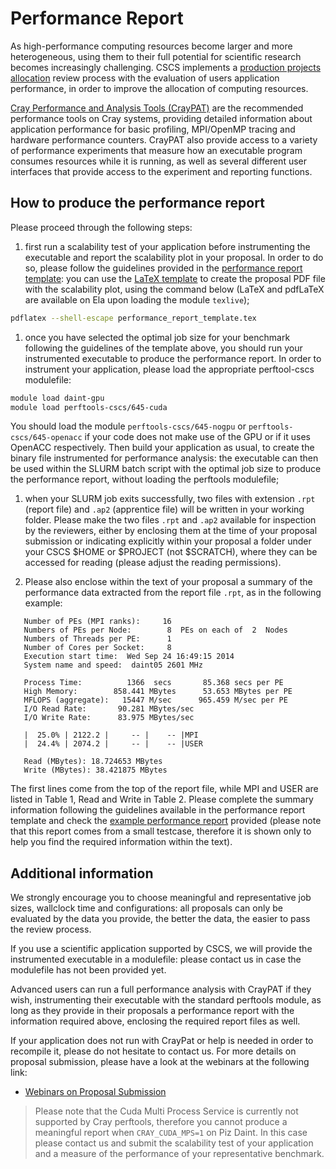 # Performance Report

As high-performance computing resources become larger and more heterogeneous,
using them to their full potential for scientific research becomes increasingly
challenging. 
CSCS implements a [production projects allocation](http://www.cscs.ch/user_lab/allocation_schemes/index.html) 
review process with the evaluation of users application performance, in order to improve the allocation of computing resources.

[Cray Performance and Analysis Tools (CrayPAT)](/scientific_computing/code_analysis/craypat) are the recommended performance tools on Cray systems, providing detailed information about application performance for basic profiling, MPI/OpenMP tracing and hardware performance counters.
CrayPAT also provide access to a variety of performance experiments that measure how an executable program consumes resources while it is running, as well as several different user interfaces that provide access to the experiment and reporting functions.

## How to produce the performance report

Please proceed through the following steps:

1. first run a scalability test of your application before instrumenting the executable and report the scalability plot in your proposal. In order to do so, please follow the guidelines provided in the [performance report template](performance_report_template.pdf): you can use the [LaTeX template](performance_report_template.tex) to create the proposal PDF  file with the scalability plot, using the command below (LaTeX and pdfLaTeX are available on Ela upon loading the module `texlive`);
 ```bash
 pdflatex --shell-escape performance_report_template.tex
 ```
 
1. once you have selected the optimal job size for your benchmark following the guidelines of the template above, you should run your instrumented executable to produce the performance report. In order to instrument your application, please load the appropriate perftool-cscs modulefile: 
 ```bash
 module load daint-gpu
 module load perftools-cscs/645-cuda
 ```
 You should load the module `perftools-cscs/645-nogpu` or `perftools-cscs/645-openacc` if your code does not make use of the GPU or if it uses OpenACC respectively. Then build your application as usual, to create the binary file instrumented for performance analysis: the executable can then be used within the SLURM batch script with the optimal job size to produce the performance report, without loading the perftools modulefile;

1. when your SLURM job exits successfully, two files with extension `.rpt` (report file) and `.ap2` (apprentice file) will be written in your working folder. Please make the two files `.rpt` and `.ap2` available for inspection by the reviewers, either by enclosing them at the time of your proposal submission or indicating explicitly within your proposal a folder under your CSCS $HOME or $PROJECT (not $SCRATCH), where they can be accessed for reading (please adjust the reading permissions).

1. Please also enclose within the text of your proposal a summary of the performance data extracted from the report file `.rpt`, as in the following example:
 ```
    Number of PEs (MPI ranks):     16
    Numbers of PEs per Node:        8  PEs on each of  2  Nodes
    Numbers of Threads per PE:      1
    Number of Cores per Socket:     8
    Execution start time:  Wed Sep 24 16:49:15 2014
    System name and speed:  daint05 2601 MHz

    Process Time:          1366  secs       85.368 secs per PE
    High Memory:        858.441 MBytes      53.653 MBytes per PE
    MFLOPS (aggregate):   15447 M/sec      965.459 M/sec per PE
    I/O Read Rate:       90.281 MBytes/sec        
    I/O Write Rate:      83.975 MBytes/sec

    |  25.0% | 2122.2 |     -- |    -- |MPI
    |  24.4% | 2074.2 |     -- |    -- |USER

    Read (MBytes): 18.724653 MBytes
    Write (MBytes): 38.421875 MBytes
 ```

 The first lines come from the top of the report file, while MPI and USER are listed in Table 1, Read and Write in Table 2. Please complete the summary information following the guidelines available in the performance report template and check the [example performance report](example_performance_report.html) provided (please note that this report comes from a small testcase, therefore it is shown only to help you find the required information within the text).

## Additional information

We strongly encourage you to choose meaningful and representative job sizes,
wallclock time and configurations: all proposals can only be evaluated by the
data you provide, the better the data, the easier to pass the review process.

If you use a scientific application supported by CSCS, we will provide the
instrumented executable in a modulefile: please contact us in case the
modulefile has not been provided yet.

Advanced users can run a full performance analysis with CrayPAT if they wish,
instrumenting their executable with the standard perftools module, as long as
they provide in their proposals a performance report with the information
required above, enclosing the required report files as well.

If your application does not run with CrayPat or help is needed in order to
recompile it, please do not hesitate to contact us. For more details on
proposal submission, please have a look at the webinars at the following link:
* [Webinars on Proposal Submission](https://www.youtube.com/playlist?list=PL1tk5lGm7zvRnZJZQkVyC9wx-_1eiEJ5v)

> Please note that the Cuda Multi Process Service is currently not supported by Cray perftools, therefore you cannot produce a meaningful report when `CRAY_CUDA_MPS=1` on Piz Daint. In this case please contact us and submit the scalability test of your application and a measure of the performance of your representative benchmark.

